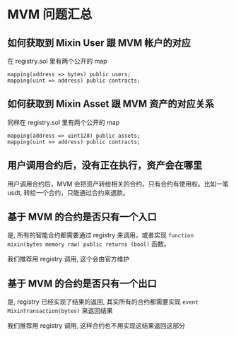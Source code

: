 # MVM 问题汇总

## 如何获取到 Mixin User 跟 MVM 帐户的对应

在 registry.sol 里有两个公开的 map

```
mapping(address => bytes) public users;
mapping(uint => address) public contracts;
```

## 如何获取到 Mixin Asset 跟 MVM 资产的对应关系

同样在 registry.sol 里有两个公开的 map

```
mapping(address => uint128) public assets;
mapping(uint => address) public contracts;
```

## 用户调用合约后，没有正在执行，资产会在哪里

用户调用合约后，MVM 会把资产转给相关的合约，只有合约有使用权。比如一笔 usdt, 转给一个合约，只能通过合约来退款。

## 基于 MVM 的合约是否只有一个入口

是, 所有的智能合约都需要通过 registry 来调用，或者实现  `function mixin(bytes memory raw) public returns (bool)` 函数。

我们推荐用 registry 调用, 这个会由官方维护

## 基于 MVM 的合约是否只有一个出口

是, registry 已经实现了结果的返回, 其实所有的合约都需要实现 `event MixinTransaction(bytes)` 来返回结果

我们推荐用 registry 调用, 这样合约也不用实现这结果返回这部分
